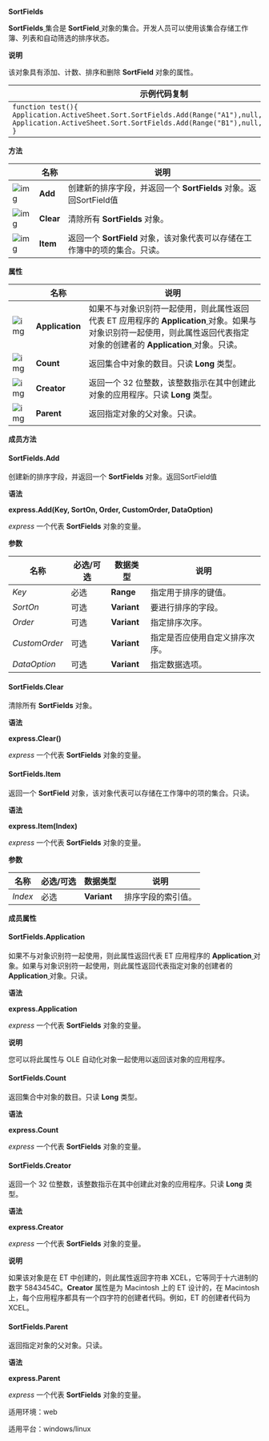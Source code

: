 **SortFields**



**SortFields**[ ](https://qn.cache.wpscdn.cn/encs/doc/office_v19/apiObjectTemplate.htm?page=topics/WPS%20%E5%9F%BA%E7%A1%80%E6%8E%A5%E5%8F%A3/%E8%A1%A8%E6%A0%BC%20API%20%E5%8F%82%E8%80%83/SortFields/SortFields%20.htm#jsObject_SortFields)集合是 **SortField**[ ](https://qn.cache.wpscdn.cn/encs/doc/office_v19/apiObjectTemplate.htm?page=topics/WPS%20%E5%9F%BA%E7%A1%80%E6%8E%A5%E5%8F%A3/%E8%A1%A8%E6%A0%BC%20API%20%E5%8F%82%E8%80%83/SortField/SortField%20.htm#jsObject_SortField)对象的集合。开发人员可以使用该集合存储工作簿、列表和自动筛选的排序状态。

**说明**

该对象具有添加、计数、排序和删除 **SortField** 对象的属性。

| 示例代码复制                                                 |
| ------------------------------------------------------------ |
| `function test(){     Application.ActiveSheet.Sort.SortFields.Add(Range("A1"),null,xlDescending)      Application.ActiveSheet.Sort.SortFields.Add(Range("B1"),null,xlDescending)   }` |

**方法**

|                                                              | 名称      | 说明                                                         |
| ------------------------------------------------------------ | --------- | ------------------------------------------------------------ |
| ![img](https://qn.cache.wpscdn.cn/encs/doc/office_v19/gif/methods.gif) | **Add**   | 创建新的排序字段，并返回一个 **SortFields** 对象。返回SortField值 |
| ![img](https://qn.cache.wpscdn.cn/encs/doc/office_v19/gif/methods.gif) | **Clear** | 清除所有 **SortFields** 对象。                               |
| ![img](https://qn.cache.wpscdn.cn/encs/doc/office_v19/gif/methods.gif) | **Item**  | 返回一个 **SortField** 对象，该对象代表可以存储在工作簿中的项的集合。只读。 |

**属性**

|                                                              | 名称            | 说明                                                         |
| ------------------------------------------------------------ | --------------- | ------------------------------------------------------------ |
| ![img](https://qn.cache.wpscdn.cn/encs/doc/office_v19/gif/properties.gif) | **Application** | 如果不与对象识别符一起使用，则此属性返回代表 ET 应用程序的 **Application**[ ](https://qn.cache.wpscdn.cn/encs/doc/office_v19/apiObjectTemplate.htm?page=topics/WPS%20%E5%9F%BA%E7%A1%80%E6%8E%A5%E5%8F%A3/%E8%A1%A8%E6%A0%BC%20API%20%E5%8F%82%E8%80%83/Application/Application%20.htm#jsObject_Application)对象。如果与对象识别符一起使用，则此属性返回代表指定对象的创建者的 **Application**[ ](https://qn.cache.wpscdn.cn/encs/doc/office_v19/apiObjectTemplate.htm?page=topics/WPS%20%E5%9F%BA%E7%A1%80%E6%8E%A5%E5%8F%A3/%E8%A1%A8%E6%A0%BC%20API%20%E5%8F%82%E8%80%83/Application/Application%20.htm#jsObject_Application)对象。只读。 |
| ![img](https://qn.cache.wpscdn.cn/encs/doc/office_v19/gif/properties.gif) | **Count**       | 返回集合中对象的数目。只读 **Long** 类型。                   |
| ![img](https://qn.cache.wpscdn.cn/encs/doc/office_v19/gif/properties.gif) | **Creator**     | 返回一个 32 位整数，该整数指示在其中创建此对象的应用程序。只读 **Long** 类型。 |
| ![img](https://qn.cache.wpscdn.cn/encs/doc/office_v19/gif/properties.gif) | **Parent**      | 返回指定对象的父对象。只读。                                 |

**成员方法**

#### **SortFields.Add**

创建新的排序字段，并返回一个 **SortFields** 对象。返回SortField值

**语法**

**express.Add(Key, SortOn, Order, CustomOrder, DataOption)**

*express*   一个代表 **SortFields** 对象的变量。

**参数**

| **名称**      | **必选/可选** | **数据类型** | **说明**                       |
| ------------- | ------------- | ------------ | ------------------------------ |
| *Key*         | 必选          | **Range**    | 指定用于排序的键值。           |
| *SortOn*      | 可选          | **Variant**  | 要进行排序的字段。             |
| *Order*       | 可选          | **Variant**  | 指定排序次序。                 |
| *CustomOrder* | 可选          | **Variant**  | 指定是否应使用自定义排序次序。 |
| *DataOption*  | 可选          | **Variant**  | 指定数据选项。                 |

#### **SortFields.Clear**

清除所有 **SortFields** 对象。

**语法**

**express.Clear()**

*express*   一个代表 **SortFields** 对象的变量。

#### **SortFields.Item**

返回一个 **SortField** 对象，该对象代表可以存储在工作簿中的项的集合。只读。

**语法**

**express.Item(Index)**

*express*   一个代表 **SortFields** 对象的变量。

**参数**

| **名称** | **必选/可选** | **数据类型** | **说明**           |
| -------- | ------------- | ------------ | ------------------ |
| *Index*  | 必选          | **Variant**  | 排序字段的索引值。 |

**成员属性**

#### **SortFields.Application**

如果不与对象识别符一起使用，则此属性返回代表 ET 应用程序的 **Application**[ ](https://qn.cache.wpscdn.cn/encs/doc/office_v19/apiObjectTemplate.htm?page=topics/WPS%20%E5%9F%BA%E7%A1%80%E6%8E%A5%E5%8F%A3/%E8%A1%A8%E6%A0%BC%20API%20%E5%8F%82%E8%80%83/Application/Application%20.htm#jsObject_Application)对象。如果与对象识别符一起使用，则此属性返回代表指定对象的创建者的 **Application**[ ](https://qn.cache.wpscdn.cn/encs/doc/office_v19/apiObjectTemplate.htm?page=topics/WPS%20%E5%9F%BA%E7%A1%80%E6%8E%A5%E5%8F%A3/%E8%A1%A8%E6%A0%BC%20API%20%E5%8F%82%E8%80%83/Application/Application%20.htm#jsObject_Application)对象。只读。

**语法**

**express.Application**

*express*   一个代表 **SortFields** 对象的变量。

**说明**

您可以将此属性与 OLE 自动化对象一起使用以返回该对象的应用程序。

#### **SortFields.Count**

返回集合中对象的数目。只读 **Long** 类型。

**语法**

**express.Count**

*express*   一个代表 **SortFields** 对象的变量。

#### **SortFields.Creator**

返回一个 32 位整数，该整数指示在其中创建此对象的应用程序。只读 **Long** 类型。

**语法**

**express.Creator**

*express*   一个代表 **SortFields** 对象的变量。

**说明**

如果该对象是在 ET 中创建的，则此属性返回字符串 XCEL，它等同于十六进制的数字 5843454C。**Creator** 属性是为 Macintosh 上的 ET 设计的，在 Macintosh 上，每个应用程序都具有一个四字符的创建者代码。例如，ET 的创建者代码为 XCEL。

#### **SortFields.Parent**

返回指定对象的父对象。只读。

**语法**

**express.Parent**

*express*   一个代表 **SortFields** 对象的变量。

适用环境：web

适用平台：windows/linux